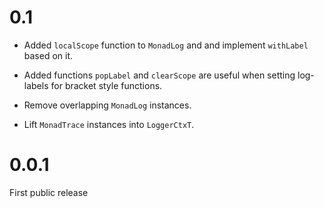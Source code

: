 0.1
===

*   Added `localScope` function to `MonadLog` and and implement `withLabel`
    based on it.

*   Added functions `popLabel` and `clearScope` are useful when setting
    log-labels for bracket style functions.

*   Remove overlapping `MonadLog` instances.

*   Lift `MonadTrace` instances into `LoggerCtxT`.

0.0.1
=====

First public release

